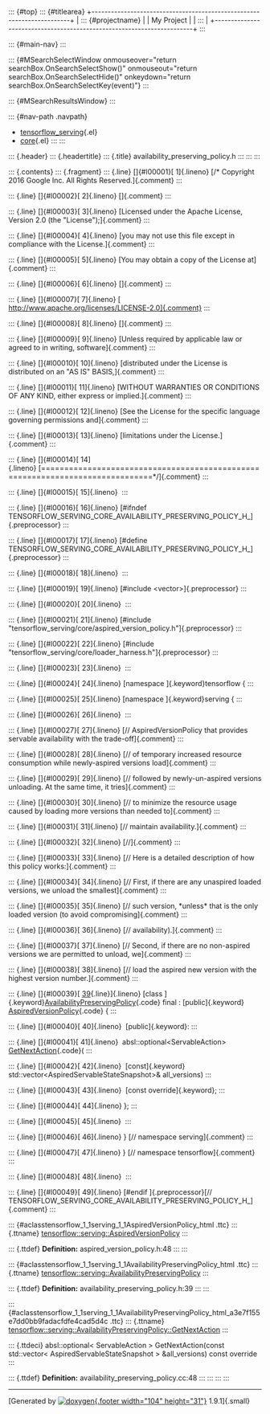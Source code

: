::: {#top}
::: {#titlearea}
+-----------------------------------------------------------------------+
| ::: {#projectname}                                                    |
| My Project                                                            |
| :::                                                                   |
+-----------------------------------------------------------------------+
:::

::: {#main-nav}
:::

::: {#MSearchSelectWindow onmouseover="return searchBox.OnSearchSelectShow()" onmouseout="return searchBox.OnSearchSelectHide()" onkeydown="return searchBox.OnSearchSelectKey(event)"}
:::

::: {#MSearchResultsWindow}
:::

::: {#nav-path .navpath}
-   [tensorflow\_serving](dir_bbc8937306723ff096d79d77f4a73363.html){.el}
-   [core](dir_517df0ab1daf8f221f60ae5135602a49.html){.el}
:::
:::

::: {.header}
::: {.headertitle}
::: {.title}
availability\_preserving\_policy.h
:::
:::
:::

::: {.contents}
::: {.fragment}
::: {.line}
[]{#l00001}[ 1]{.lineno} [/\* Copyright 2016 Google Inc. All Rights
Reserved.]{.comment}
:::

::: {.line}
[]{#l00002}[ 2]{.lineno} []{.comment}
:::

::: {.line}
[]{#l00003}[ 3]{.lineno} [Licensed under the Apache License, Version 2.0
(the \"License\");]{.comment}
:::

::: {.line}
[]{#l00004}[ 4]{.lineno} [you may not use this file except in compliance
with the License.]{.comment}
:::

::: {.line}
[]{#l00005}[ 5]{.lineno} [You may obtain a copy of the License
at]{.comment}
:::

::: {.line}
[]{#l00006}[ 6]{.lineno} []{.comment}
:::

::: {.line}
[]{#l00007}[ 7]{.lineno} [
http://www.apache.org/licenses/LICENSE-2.0]{.comment}
:::

::: {.line}
[]{#l00008}[ 8]{.lineno} []{.comment}
:::

::: {.line}
[]{#l00009}[ 9]{.lineno} [Unless required by applicable law or agreed to
in writing, software]{.comment}
:::

::: {.line}
[]{#l00010}[ 10]{.lineno} [distributed under the License is distributed
on an \"AS IS\" BASIS,]{.comment}
:::

::: {.line}
[]{#l00011}[ 11]{.lineno} [WITHOUT WARRANTIES OR CONDITIONS OF ANY KIND,
either express or implied.]{.comment}
:::

::: {.line}
[]{#l00012}[ 12]{.lineno} [See the License for the specific language
governing permissions and]{.comment}
:::

::: {.line}
[]{#l00013}[ 13]{.lineno} [limitations under the License.]{.comment}
:::

::: {.line}
[]{#l00014}[
14]{.lineno} [==============================================================================\*/]{.comment}
:::

::: {.line}
[]{#l00015}[ 15]{.lineno} 
:::

::: {.line}
[]{#l00016}[ 16]{.lineno} [\#ifndef
TENSORFLOW\_SERVING\_CORE\_AVAILABILITY\_PRESERVING\_POLICY\_H\_]{.preprocessor}
:::

::: {.line}
[]{#l00017}[ 17]{.lineno} [\#define
TENSORFLOW\_SERVING\_CORE\_AVAILABILITY\_PRESERVING\_POLICY\_H\_]{.preprocessor}
:::

::: {.line}
[]{#l00018}[ 18]{.lineno} 
:::

::: {.line}
[]{#l00019}[ 19]{.lineno} [\#include \<vector\>]{.preprocessor}
:::

::: {.line}
[]{#l00020}[ 20]{.lineno} 
:::

::: {.line}
[]{#l00021}[ 21]{.lineno} [\#include
\"tensorflow\_serving/core/aspired\_version\_policy.h\"]{.preprocessor}
:::

::: {.line}
[]{#l00022}[ 22]{.lineno} [\#include
\"tensorflow\_serving/core/loader\_harness.h\"]{.preprocessor}
:::

::: {.line}
[]{#l00023}[ 23]{.lineno} 
:::

::: {.line}
[]{#l00024}[ 24]{.lineno} [namespace ]{.keyword}tensorflow {
:::

::: {.line}
[]{#l00025}[ 25]{.lineno} [namespace ]{.keyword}serving {
:::

::: {.line}
[]{#l00026}[ 26]{.lineno} 
:::

::: {.line}
[]{#l00027}[ 27]{.lineno} [// AspiredVersionPolicy that provides
servable availability with the trade-off]{.comment}
:::

::: {.line}
[]{#l00028}[ 28]{.lineno} [// of temporary increased resource
consumption while newly-aspired versions load]{.comment}
:::

::: {.line}
[]{#l00029}[ 29]{.lineno} [// followed by newly-un-aspired versions
unloading. At the same time, it tries]{.comment}
:::

::: {.line}
[]{#l00030}[ 30]{.lineno} [// to minimize the resource usage caused by
loading more versions than needed to]{.comment}
:::

::: {.line}
[]{#l00031}[ 31]{.lineno} [// maintain availability.]{.comment}
:::

::: {.line}
[]{#l00032}[ 32]{.lineno} [//]{.comment}
:::

::: {.line}
[]{#l00033}[ 33]{.lineno} [// Here is a detailed description of how this
policy works:]{.comment}
:::

::: {.line}
[]{#l00034}[ 34]{.lineno} [// First, if there are any unaspired loaded
versions, we unload the smallest]{.comment}
:::

::: {.line}
[]{#l00035}[ 35]{.lineno} [// such version, \*unless\* that is the only
loaded version (to avoid compromising]{.comment}
:::

::: {.line}
[]{#l00036}[ 36]{.lineno} [// availability).]{.comment}
:::

::: {.line}
[]{#l00037}[ 37]{.lineno} [// Second, if there are no non-aspired
versions we are permitted to unload, we]{.comment}
:::

::: {.line}
[]{#l00038}[ 38]{.lineno} [// load the aspired new version with the
highest version number.]{.comment}
:::

::: {.line}
[]{#l00039}[
[39](classtensorflow_1_1serving_1_1AvailabilityPreservingPolicy.html){.line}]{.lineno} [class
]{.keyword}[AvailabilityPreservingPolicy](classtensorflow_1_1serving_1_1AvailabilityPreservingPolicy.html){.code}
final : [public]{.keyword}
[AspiredVersionPolicy](classtensorflow_1_1serving_1_1AspiredVersionPolicy.html){.code}
{
:::

::: {.line}
[]{#l00040}[ 40]{.lineno}  [public]{.keyword}:
:::

::: {.line}
[]{#l00041}[ 41]{.lineno}  absl::optional\<ServableAction\>
[GetNextAction](classtensorflow_1_1serving_1_1AvailabilityPreservingPolicy.html#a3e7f155e7dd0bb9fadacfdfe4cad5d4c){.code}(
:::

::: {.line}
[]{#l00042}[ 42]{.lineno}  [const]{.keyword}
std::vector\<AspiredServableStateSnapshot\>& all\_versions)
:::

::: {.line}
[]{#l00043}[ 43]{.lineno}  [const override]{.keyword};
:::

::: {.line}
[]{#l00044}[ 44]{.lineno} };
:::

::: {.line}
[]{#l00045}[ 45]{.lineno} 
:::

::: {.line}
[]{#l00046}[ 46]{.lineno} } [// namespace serving]{.comment}
:::

::: {.line}
[]{#l00047}[ 47]{.lineno} } [// namespace tensorflow]{.comment}
:::

::: {.line}
[]{#l00048}[ 48]{.lineno} 
:::

::: {.line}
[]{#l00049}[ 49]{.lineno} [\#endif ]{.preprocessor}[//
TENSORFLOW\_SERVING\_CORE\_AVAILABILITY\_PRESERVING\_POLICY\_H\_]{.comment}
:::

::: {#aclasstensorflow_1_1serving_1_1AspiredVersionPolicy_html .ttc}
::: {.ttname}
[tensorflow::serving::AspiredVersionPolicy](classtensorflow_1_1serving_1_1AspiredVersionPolicy.html)
:::

::: {.ttdef}
**Definition:** aspired\_version\_policy.h:48
:::
:::

::: {#aclasstensorflow_1_1serving_1_1AvailabilityPreservingPolicy_html .ttc}
::: {.ttname}
[tensorflow::serving::AvailabilityPreservingPolicy](classtensorflow_1_1serving_1_1AvailabilityPreservingPolicy.html)
:::

::: {.ttdef}
**Definition:** availability\_preserving\_policy.h:39
:::
:::

::: {#aclasstensorflow_1_1serving_1_1AvailabilityPreservingPolicy_html_a3e7f155e7dd0bb9fadacfdfe4cad5d4c .ttc}
::: {.ttname}
[tensorflow::serving::AvailabilityPreservingPolicy::GetNextAction](classtensorflow_1_1serving_1_1AvailabilityPreservingPolicy.html#a3e7f155e7dd0bb9fadacfdfe4cad5d4c)
:::

::: {.ttdeci}
absl::optional\< ServableAction \> GetNextAction(const std::vector\<
AspiredServableStateSnapshot \> &all\_versions) const override
:::

::: {.ttdef}
**Definition:** availability\_preserving\_policy.cc:48
:::
:::
:::
:::

------------------------------------------------------------------------

[Generated by [![doxygen](doxygen.svg){.footer width="104"
height="31"}](https://www.doxygen.org/index.html) 1.9.1]{.small}
